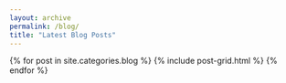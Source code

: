 ```yaml
---
layout: archive
permalink: /blog/
title: "Latest Blog Posts"
---
```


<div class="tiles">
{% for post in site.categories.blog %}
  {% include post-grid.html %}
{% endfor %}
</div><!-- /.tiles -->
